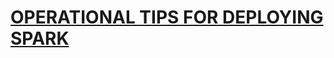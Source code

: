 # [OPERATIONAL TIPS FOR DEPLOYING SPARK](https://spark-summit.org/east-2016/events/operational-tips-for-deploying-spark/)
